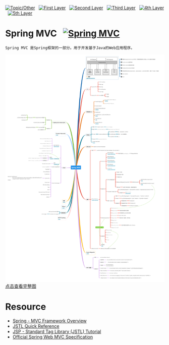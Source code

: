 [![Topic/Other](https://img.shields.io/badge/Topic\/Other-blue-blue.svg)](#) &nbsp;  [![First Layer](https://img.shields.io/badge/First_Layer-green-green.svg)](#) &nbsp;  [![Second Layer](https://img.shields.io/badge/Second_Layer-red-red.svg)](#) &nbsp;  [![Third Layer](https://img.shields.io/badge/Third_Layer-yellow-yellow.svg)](#) &nbsp;  [![4th Layer](https://img.shields.io/badge/4th_Layer-orange-orange.svg)](#) &nbsp;  [![5th Layer](https://img.shields.io/badge/5th_Layer-blue-blue.svg)](#)

# Spring MVC &nbsp; [![Spring MVC](https://img.shields.io/badge/Spring_MVC-ing-blue.svg)](#)

```
Spring MVC 是Spring框架的一部分。用于开发基于Java的Web应用程序。
```

[![Spring](./Spring-MVC.png)点击查看完整图](https://www.processon.com/embed/mind/5a65db10e4b0abe85d6851e2)

# Resource

- [Spring - MVC Framework Overview](https://www.tutorialspoint.com/springmvc/springmvc_overview.htm) 
- [JSTL Quick Reference](http://cs.roosevelt.edu/eric/books/JSP/jstl-quick-reference.pdf)
- [JSP - Standard Tag Library (JSTL) Tutorial](https://www.tutorialspoint.com/jsp/jsp_standard_tag_library.htm)
- [Official Spring Web MVC Specification](https://docs.spring.io/spring/docs/current/spring-framework-reference/web.html)